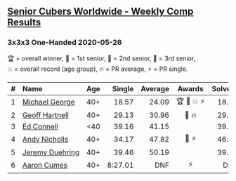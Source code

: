 <style>table {white-space: nowrap;}</style>

## [Senior Cubers Worldwide - Weekly Comp Results](/scw-comp/results/)
### 3x3x3 One-Handed 2020-05-26

<span style="white-space: nowrap;">🏆 = overall winner</span>, <span style="white-space: nowrap;">🥇 = 1st senior</span>, <span style="white-space: nowrap;">🥈 = 2nd senior</span>, <span style="white-space: nowrap;">🥉 = 3rd senior</span>, <span style="white-space: nowrap;">💥 = overall record (age group)</span>, <span style="white-space: nowrap;">🔥 = PR average</span>, <span style="white-space: nowrap;">⚡ = PR single</span>.

| # | Name | Age | Single | Average | Awards | Solve 1 | Solve 2 | Solve 3 | Solve 4 | Solve 5 | Video |
| :--: | :-- | :--: | --: | --: | :--: | --: | --: | --: | --: | --: | :-- |
| 1 | [Michael George](../../persons/michael_george/333oh.md) | 40+ | 18.57 | 24.09 | 🏆 🥇 💥 ⚡ | 18.57 | 26.90 | 25.01 | 30.44 | 20.36 | [Link](https://www.facebook.com/events/688407551989463/permalink/691891971641021/) |
| 2 | [Geoff Hartnell](../../persons/geoff_hartnell/333oh.md) | 40+ | 29.13 | 30.96 | 🥈 🔥 | 29.62 | 37.82 | 31.80 | 29.13 | 31.45 | [Link](https://www.facebook.com/events/688407551989463/permalink/690561981774020/) |
| 3 | [Ed Connell](../../persons/ed_connell/333oh.md) | <40 | 39.16 | 41.15 |  | 39.48 | 44.29 | 44.58 | 39.16 | 39.67 | [Link](https://www.facebook.com/events/688407551989463/permalink/691149815048570/) |
| 4 | [Andy Nicholls](../../persons/andy_nicholls/333oh.md) | 40+ | 34.17 | 47.82 | 🥉 ⚡ | 46.72 | 47.74 | 34.17 | 49.01 | 1:00.60 | [Link](https://www.facebook.com/events/688407551989463/permalink/690047708492114/) |
| 5 | [Jeremy Duehring](../../persons/jeremy_duehring/333oh.md) | 40+ | 39.46 | 50.19 |  | 39.68 | 1:06.92 | 39.46 | DNF | 43.96 | [Link](https://www.facebook.com/events/688407551989463/permalink/692470494916502/) |
| 6 | [Aaron Cumes](../../persons/aaron_cumes/333oh.md) | 40+ | 8:27.01 | DNF | ⚡ | DNF | 8:27.01 | DNS | DNS | DNS | [Link](https://www.facebook.com/events/688407551989463/permalink/692401598256725/) |

<!-- Global site tag (gtag.js) - Google Analytics -->
<script async src="https://www.googletagmanager.com/gtag/js?id=UA-86348435-3"></script>
<script>window.dataLayer = window.dataLayer || []; function gtag() {dataLayer.push(arguments);} gtag('js', new Date()); gtag('config', 'UA-86348435-3');</script>
